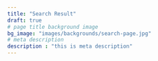 ```yaml
---
title: "Search Result"
draft: true
# page title background image
bg_image: "images/backgrounds/search-page.jpg"
# meta description
description : "this is meta description"
---
```

